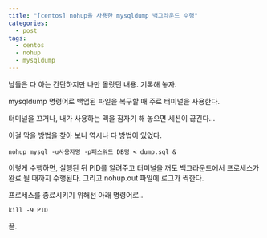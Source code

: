 ```yaml
---
title: "[centos] nohup을 사용한 mysqldump 백그라운드 수행"
categories:
  - post
tags:
  - centos
  - nohup
  - mysqldump
---
```


남들은 다 아는 간단하지만 나만 몰랐던 내용. 기록해 놓자.

mysqldump 명령어로 백업된 파일을 복구할 때 주로 터미널을 사용한다.

터미널을 끄거나, 내가 사용하는 맥을 잠자기 해 놓으면 세션이 끊긴다...  

이걸 막을 방법을 찾아 보니 역시나 다 방법이 있었다.

```
nohup mysql -u사용자명 -p패스워드 DB명 < dump.sql & 
```

이렇게 수행하면, 실행된 뒤 PID를 알려주고 터미널을 꺼도 백그라운드에서 프로세스가 완료 될 때까지 수행된다.
그리고 nohup.out 파일에 로그가 찍한다.

프로세스를 종료시키기 위해선 아래 명령어로..
 
```
kill -9 PID 
```

끝.